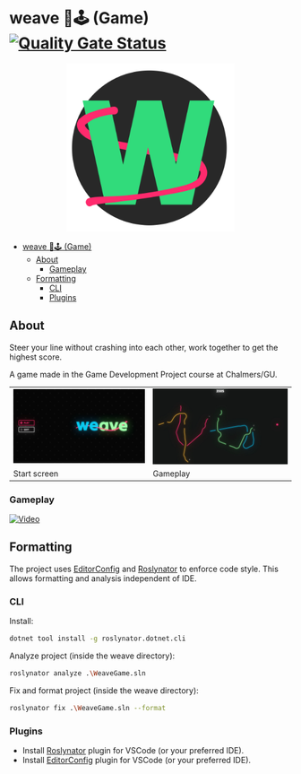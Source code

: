 # weave 🧵🕹️ (Game) [![Quality Gate Status](https://sonarcloud.io/api/project_badges/measure?project=weave-game_weave&metric=alert_status)](https://sonarcloud.io/summary/new_code?id=weave-game_weave)

<div align="center">
  <img width="300" src="readme/logo.png">
</div>

- [weave 🧵🕹️ (Game) ](#weave-️-game-)
  - [About](#about)
    - [Gameplay](#gameplay)
  - [Formatting](#formatting)
    - [CLI](#cli)
    - [Plugins](#plugins)

## About

Steer your line without crashing into each other, work together to get the highest score.

A game made in the Game Development Project course at Chalmers/GU.

<center>
  <table>
    <tr>
      <td>
        <img width="300" src="readme/start-screen.png">
      </td>
      <td>
        <img width="300" src="readme/in-game.png">
      </td>
    </tr>
    <tr>
      <td>Start screen</td>
      <td>Gameplay</td>
    </tr>
  </table>
</center>

### Gameplay

[![Video](https://img.youtube.com/vi/Fw0T2zQHsvo/maxresdefault.jpg)](https://youtu.be/Fw0T2zQHsvo?si=y7i0zsi_a19gQXTo)

## Formatting

The project uses [EditorConfig](https://editorconfig.org/) and [Roslynator](https://github.com/dotnet/roslynator) to enforce code style. This allows formatting and analysis independent of IDE.

### CLI

Install:

```bash
dotnet tool install -g roslynator.dotnet.cli
```

Analyze project (inside the weave directory):

```bash
roslynator analyze .\WeaveGame.sln
```

Fix and format project (inside the weave directory):

```bash
roslynator fix .\WeaveGame.sln --format
```

### Plugins

- Install [Roslynator](https://marketplace.visualstudio.com/items?itemName=josefpihrt-vscode.roslynator) plugin for VSCode (or your preferred IDE).
- Install [EditorConfig](https://marketplace.visualstudio.com/items?itemName=EditorConfig.EditorConfig) plugin for VSCode (or your preferred IDE).
